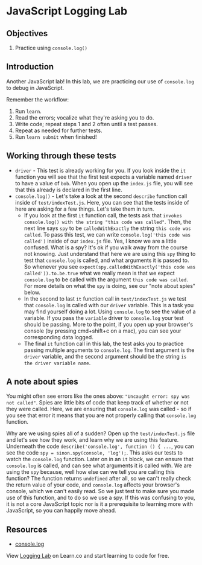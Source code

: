 # JavaScript Logging Lab

## Objectives
1. Practice using `console.log()`

## Introduction
Another JavaScript lab! In this lab, we are practicing our use of `console.log` to debug in JavaScript.

Remember the workflow:
1. Run `learn`.
2. Read the errors; vocalize what they're asking you to do.
3. Write code; repeat steps 1 and 2 often until a test passes.
4. Repeat as needed for further tests.
5. Run `learn submit` when finished!

## Working through these tests
+ `driver` - This test is already working for you. If you look inside the `it` function you will see that the first test expects a variable named `driver` to have a value of `bob`. When you open up the `index.js` file, you will see that this already is declared in the first line.
+ `console.log()` - Let's take a look at the second `describe` function call inside of `test/indexTest.js`. Here, you can see that the tests inside of here are asking for a few things. Let's take them in turn.
  * If you look at the first `it` function call, the tests ask that `invokes console.log() with the string "this code was called"`. Then, the next line says `spy` to be `calledWithExactly` the string `this code was called`. To pass this test, we can write `console.log('this code was called')` inside of our `index.js` file. Yes, I know we are a little confused. What is a spy? It's ok if you walk away from the course not knowing. Just understand that here we are using this `spy` thing to test that `console.log` is called, and what arguments it is passed to. So whenever you see `expect(spy.calledWithExactly('this code was called')).to.be.true` what we really mean is that we expect `console.log` to be called with the argument `this code was called`. For more details on what the `spy` is doing, see our "note about spies" below.
  * In the second to last `it` function call in `test/indexTest.js` we test that `console.log` is called with our `driver` variable. This is a task you may find yourself doing a lot. Using `console.log` to see the value of a variable. If you pass the `variable` driver to `console.log` your test should be passing. More to the point, if you open up your browser's console (by pressing cmd+shift+c on a mac), you can see your corresponding data logged.
  * The final `it` function call in this lab, the test asks you to practice passing multiple arguments to `console.log`. The first argument is the `driver` variable, and the second argument should be the string `is the driver variable name`.

## A note about spies
You might often see errors like the ones above: `"Uncaught error: spy was not
called"`. Spies are little bits of code that keep track of whether or not they
were called. Here, we are ensuring that `console.log` was called - so if you see that error it means that you are not properly calling that `console.log` function.

Why are we using spies all of a sudden? Open up the `test/indexTest.js` file and let's see how they work, and learn why we are using this feature. Underneath the code `describe('console.log', function () { ...`, you can see the code `spy = sinon.spy(console, 'log');`. This asks our tests to watch the `console.log` function. Later on in an `it` block, we can ensure that `console.log` is called, and can see what arguments it is called with. We are using the `spy` because, well how else can we tell you are calling this function? The function returns `undefined` after all, so we can't really check the return value of your code, and `console.log` affects your browser's console, which we can't easily read. So we just test to make sure you made use of this function, and to do so we use a spy. If this was confusing to you, it is not a core JavaScript topic nor is it a prerequisite to learning more with JavaScript, so you can happily move ahead.
 
## Resources
- [console.log](https://developer.mozilla.org/en-US/docs/Web/API/Console/log)

<p class='util--hide'>View <a href='https://learn.co/lessons/js-basics-logging-lab'>Logging Lab</a> on Learn.co and start learning to code for free.</p>
